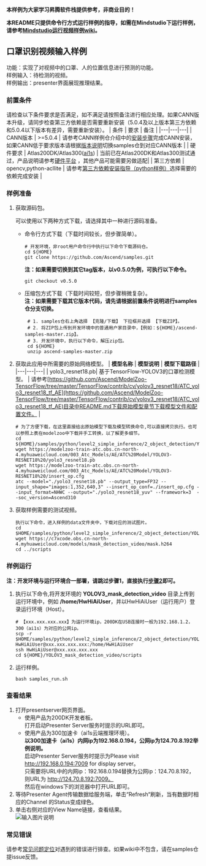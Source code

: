 **本样例为大家学习昇腾软件栈提供参考，非商业目的！**

**本README只提供命令行方式运行样例的指导，如需在Mindstudio下运行样例，请参考[Mindstudio运行视频样例wiki](https://github.com/Ascend/samples/wikis/Mindstudio%E8%BF%90%E8%A1%8C%E6%A0%B7%E4%BE%8B%E6%8C%87%E5%8D%97/Mindstudio%E8%BF%90%E8%A1%8C%E8%A7%86%E9%A2%91%E6%A0%B7%E4%BE%8B)。**

## 口罩识别视频输入样例
功能：实现了对视频中的口罩、人的位置信息进行预测的功能。   
样例输入：待检测的视频。    
样例输出：presenter界面展现推理结果。

### 前置条件
请检查以下条件要求是否满足，如不满足请按照备注进行相应处理。如果CANN版本升级，请同步检查第三方依赖是否需要重新安装（5.0.4及以上版本第三方依赖和5.0.4以下版本有差异，需要重新安装）。
| 条件 | 要求 | 备注 |
|---|---|---|
| CANN版本 | >=5.0.4 | 请参考CANN样例仓介绍中的[安装步骤](https://github.com/Ascend/samples#%E5%AE%89%E8%A3%85)完成CANN安装，如果CANN低于要求版本请根据[版本说明](https://github.com/Ascend/samples/blob/master/README_CN.md#%E7%89%88%E6%9C%AC%E8%AF%B4%E6%98%8E)切换samples仓到对应CANN版本 |
| 硬件要求 | Atlas200DK/Atlas300([ai1s](https://support.huaweicloud.com/productdesc-ecs/ecs_01_0047.html#ecs_01_0047__section78423209366))  | 当前已在Atlas200DK和Atlas300测试通过，产品说明请参考[硬件平台](https://ascend.huawei.com/zh/#/hardware/product) ，其他产品可能需要另做适配|
| 第三方依赖 | opencv,python-acllite | 请参考[第三方依赖安装指导（python样例）](../../../environment)选择需要的依赖完成安装 |

### 样例准备

1. 获取源码包。

   可以使用以下两种方式下载，请选择其中一种进行源码准备。   
    - 命令行方式下载（下载时间较长，但步骤简单）。
       ```    
       # 开发环境，非root用户命令行中执行以下命令下载源码仓。    
       cd ${HOME}     
       git clone https://github.com/Ascend/samples.git
       ```
       **注：如果需要切换到其它tag版本，以v0.5.0为例，可执行以下命令。**
       ```
       git checkout v0.5.0
       ```   
    - 压缩包方式下载（下载时间较短，但步骤稍微复杂）。   
       **注：如果需要下载其它版本代码，请先请根据前置条件说明进行samples仓分支切换。**   
       ``` 
        # 1. samples仓右上角选择 【克隆/下载】 下拉框并选择 【下载ZIP】。    
        # 2. 将ZIP包上传到开发环境中的普通用户家目录中，【例如：${HOME}/ascend-samples-master.zip】。     
        # 3. 开发环境中，执行以下命令，解压zip包。     
        cd ${HOME}    
        unzip ascend-samples-master.zip
        ```

2. 获取此应用中所需要的原始网络模型。
    |  **模型名称**  |  **模型说明**  |  **模型下载路径**  |
    |---|---|---|
    |  yolo3_resnet18.pb| 基于TensorFlow-YOLOV3的口罩检测模型。  |  请参考[https://github.com/Ascend/ModelZoo-TensorFlow/tree/master/TensorFlow/contrib/cv/yolov3_resnet18/ATC_yolo3_resnet18_tf_AE](https://github.com/Ascend/ModelZoo-TensorFlow/tree/master/TensorFlow/contrib/cv/yolov3_resnet18/ATC_yolo3_resnet18_tf_AE)目录中README.md下载原始模型章节下载模型文件和配置文件。 |

    ```
    # 为了方便下载，在这里直接给出原始模型下载及模型转换命令,可以直接拷贝执行。也可以参照上表在modelzoo中下载并手工转换，以了解更多细节。     
    cd ${HOME}/samples/python/level2_simple_inference/2_object_detection/YOLOV3_mask_detection_video/model    
    wget https://modelzoo-train-atc.obs.cn-north-4.myhuaweicloud.com/003_Atc_Models/AE/ATC%20Model/YOLOV3-RESNET18%20/yolo3_resnet18.pb    
    wget https://modelzoo-train-atc.obs.cn-north-4.myhuaweicloud.com/003_Atc_Models/AE/ATC%20Model/YOLOV3-RESNET18%20/insert_op.cfg
    atc --model="./yolo3_resnet18.pb" --output_type=FP32 --input_shape="images:1,352,640,3" --insert_op_conf=./insert_op.cfg --input_format=NHWC --output="./yolo3_resnet18_yuv" --framework=3  --soc_version=Ascend310
    ```

3. 获取样例需要的测试视频。
    ```
    执行以下命令，进入样例的data文件夹中，下载对应的测试图片。
    cd $HOME/samples/python/level2_simple_inference/2_object_detection/YOLOV3_mask_detection_video/data
    wget https://c7xcode.obs.cn-north-4.myhuaweicloud.com/models/mask_detection_video/mask.h264
    cd ../scripts
    ```
### 样例运行

**注：开发环境与运行环境合一部署，请跳过步骤1，直接执行[步骤2](#step_2)即可。**   

1. 执行以下命令,将开发环境的 **YOLOV3_mask_detection_video** 目录上传到运行环境中，例如 **/home/HwHiAiUser**，并以HwHiAiUser（运行用户）登录运行环境（Host）。
    ```
    # 【xxx.xxx.xxx.xxx】为运行环境ip，200DK在USB连接时一般为192.168.1.2，300（ai1s）为对应的公网ip。
    scp -r $HOME/samples/python/level2_simple_inference/2_object_detection/YOLOV3_mask_detection_video HwHiAiUser@xxx.xxx.xxx.xxx:/home/HwHiAiUser
    ssh HwHiAiUser@xxx.xxx.xxx.xxx
    cd ${HOME}/YOLOV3_mask_detection_video/scripts    
    ```

2. <a name="step_2"></a>运行样例。
   ```
   bash samples_run.sh
   ```

### 查看结果

1. 打开presentserver网页界面。    
   - 使用产品为200DK开发者板。    
      打开启动Presenter Server服务时提示的URL即可。     
   - 使用产品为300加速卡（ai1s云端推理环境）。    
      **以300加速卡（ai1s）内网ip为192.168.0.194，公网ip为124.70.8.192举例说明。**      
      启动Presenter Server服务时提示为Please visit http://192.168.0.194:7009 for display server。     
      只需要将URL中的内网ip：192.168.0.194替换为公网ip：124.70.8.192，则URL为 http://124.70.8.192:7009。       
      然后在windows下的浏览器中打开URL即可。      
2. 等待Presenter Agent传输数据给服务端，单击“Refresh“刷新，当有数据时相应的Channel 的Status变成绿色。     
3. 单击右侧对应的View Name链接，查看结果。      
![输入图片说明](https://images.gitee.com/uploads/images/2021/1029/162650_0e2aca00_8083019.png "微信图片_20211029162628.png")

### 常见错误
请参考[常见问题定位](https://github.com/Ascend/samples/wikis/%E5%B8%B8%E8%A7%81%E9%97%AE%E9%A2%98%E5%AE%9A%E4%BD%8D/%E4%BB%8B%E7%BB%8D)对遇到的错误进行排查。如果wiki中不包含，请在samples仓提issue反馈。